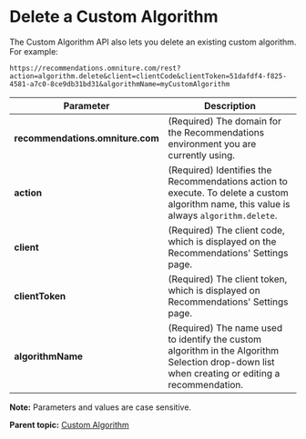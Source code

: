 # Delete a Custom Algorithm

The Custom Algorithm API also lets you delete an existing custom algorithm. For example:

```
https://recommendations.omniture.com/rest?action=algorithm.delete&client=clientCode&clientToken=51dafdf4-f825-4581-a7c0-8ce9db31bd31&algorithmName=myCustomAlgorithm
```

|Parameter|Description|
|---------|-----------|
|**recommendations.omniture.com** | (Required) The domain for the Recommendations environment you are currently using. |
| **action** | (Required) Identifies the Recommendations action to execute. To delete a custom algorithm name, this value is always `algorithm.delete`. |
| **client** | (Required) The client code, which is displayed on the Recommendations' Settings page. |
| **clientToken** | (Required) The client token, which is displayed on Recommendations' Settings page. |
| **algorithmName** | (Required) The name used to identify the custom algorithm in the Algorithm Selection drop-down list when creating or editing a recommendation. |

**Note:** Parameters and values are case sensitive.

**Parent topic:** [Custom Algorithm](../custom_algorithm/r_recs_custom_algorithm.md)

